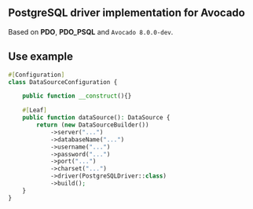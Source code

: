 ## PostgreSQL driver implementation for Avocado
Based on **PDO**, **PDO_PSQL** and `Avocado 8.0.0-dev`.

## Use example
```php
#[Configuration]
class DataSourceConfiguration {

    public function __construct(){}

    #[Leaf]
    public function dataSource(): DataSource {
        return (new DataSourceBuilder())
            ->server("...")
            ->databaseName("...")
            ->username("...")
            ->password("...")
            ->port("...")
            ->charset("...")
            ->driver(PostgreSQLDriver::class)
            ->build();
    }
}
```